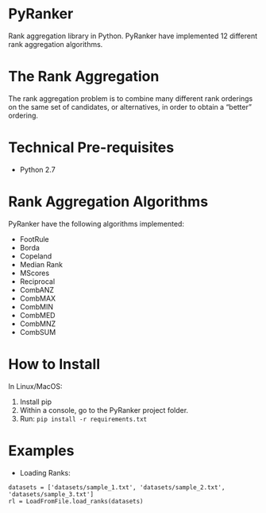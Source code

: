 # PyRanker
Rank aggregation library in Python. PyRanker have implemented 12 different rank aggregation algorithms.

# The Rank Aggregation
The rank aggregation problem is to combine many different rank orderings on the same set of candidates, or alternatives, in order to obtain a “better” ordering. 

# Technical Pre-requisites
- Python 2.7

# Rank Aggregation Algorithms
PyRanker have the following algorithms implemented:
- FootRule
- Borda
- Copeland
- Median Rank
- MScores
- Reciprocal
- CombANZ
- CombMAX
- CombMIN
- CombMED
- CombMNZ
- CombSUM

# How to Install
In Linux/MacOS:
1. Install pip
2. Within a console, go to the PyRanker project folder.
3. Run: `pip install -r requirements.txt`


# Examples
- Loading Ranks:

```from loaders.load_from_file import LoadFromFile
datasets = ['datasets/sample_1.txt', 'datasets/sample_2.txt', 'datasets/sample_3.txt']
rl = LoadFromFile.load_ranks(datasets)
```
